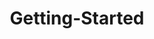 ---
layout: post
title: Getting-Started
description: getting started
platform: aspnet-core
control: BulletGraph
documentation: ug
---